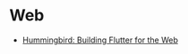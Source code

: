 # Web

- [Hummingbird: Building Flutter for the Web](https://medium.com/flutter/hummingbird-building-flutter-for-the-web-e687c2a023a8)
